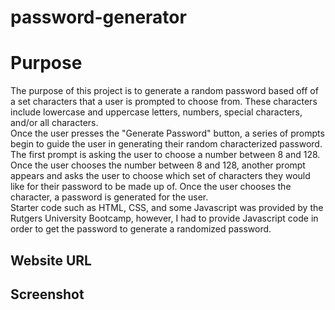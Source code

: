 # password-generator

# Purpose

The purpose of this project is to generate a random password based off of a set characters that a user is prompted to choose from. These characters include lowercase and uppercase letters, numbers, special characters, and/or all characters. <br>
Once the user presses the "Generate Password" button, a series of prompts begin to guide the user in generating their random characterized password. The first prompt is asking the user to choose a number between 8 and 128. Once the user chooses the number between 8 and 128, another prompt appears and asks the user to choose which set of characters they would like for their password to be made up of. Once the user chooses the character, a password is generated for the user.<br>
Starter code such as HTML, CSS, and some Javascript was provided by the Rutgers University Bootcamp, however, I had to provide Javascript code in order to get the password to generate a randomized password.

## Website URL

## Screenshot
